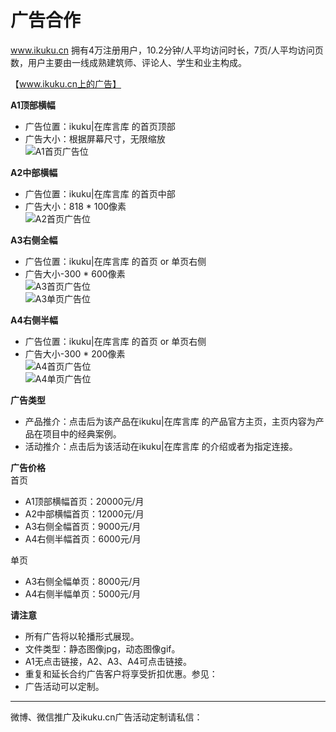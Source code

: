 # 广告合作

www.ikuku.cn 拥有4万注册用户，10.2分钟/人平均访问时长，7页/人平均访问页数，用户主要由一线成熟建筑师、评论人、学生和业主构成。  

【www.ikuku.cn上的广告】  

**A1顶部横幅**  
- 广告位置：ikuku|在库言库 的首页顶部  
- 广告大小：根据屏幕尺寸，无限缩放  
![A1首页广告位](images/adA1.jpg)  


**A2中部横幅**  
- 广告位置：ikuku|在库言库 的首页中部  
- 广告大小：818 * 100像素  
![A2首页广告位](images/adA2.jpg)  


**A3右侧全幅**  
- 广告位置：ikuku|在库言库 的首页 or 单页右侧  
- 广告大小-300 * 600像素  
![A3首页广告位](images/adA3.jpg)  
![A3单页广告位](images/adA3-s.jpg)  

**A4右侧半幅**  
- 广告位置：ikuku|在库言库 的首页 or 单页右侧  
- 广告大小-300 * 200像素  
![A4首页广告位](images/adA4.jpg)  
![A4单页广告位](images/adA4-s.jpg)  


**广告类型**  
- 产品推介：点击后为该产品在ikuku|在库言库 的产品官方主页，主页内容为产品在项目中的经典案例。  
- 活动推介：点击后为该活动在ikuku|在库言库 的介绍或者为指定连接。  

**广告价格**  
首页  
- A1顶部横幅首页：20000元/月  
- A2中部横幅首页：12000元/月  
- A3右侧全幅首页：9000元/月  
- A4右侧半幅首页：6000元/月  
  
单页  
- A3右侧全幅单页：8000元/月  
- A4右侧半幅单页：5000元/月  

**请注意**  
- 所有广告将以轮播形式展现。
- 文件类型：静态图像jpg，动态图像gif。  
- A1无点击链接，A2、A3、A4可点击链接。  
- 重复和延长合约广告客户将享受折扣优惠。参见：    
- 广告活动可以定制。  


____

微博、微信推广及ikuku.cn广告活动定制请私信：